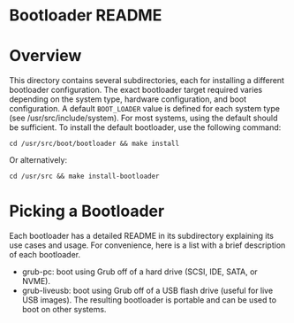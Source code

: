 Bootloader README
=================

# Overview

This directory contains several subdirectories, each for installing a different
bootloader configuration. The exact bootloader target required varies depending
on the system type, hardware configuration, and boot configuration. A default
`BOOT_LOADER` value is defined for each system type (see
/usr/src/include/system). For most systems, using the default should be
sufficient. To install the default bootloader, use the following command:

    cd /usr/src/boot/bootloader && make install

Or alternatively:

    cd /usr/src && make install-bootloader

# Picking a Bootloader

Each bootloader has a detailed README in its subdirectory explaining its
use cases and usage. For convenience, here is a list with a brief description
of each bootloader.

* grub-pc: boot using Grub off of a hard drive (SCSI, IDE, SATA, or NVME).
* grub-liveusb: boot using Grub off of a USB flash drive (useful for live USB
  images). The resulting bootloader is portable and can be used to boot on
  other systems.

